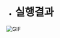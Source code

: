 
* # **실행결과** 

![GIF](https://github.com/Sihyeon0123/Genetic-Algorithm-Tetris/assets/129951793/80094e61-9f57-467d-baee-732c5011ba3a)
